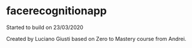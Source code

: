 # facerecognitionapp

Started to build on 23/03/2020

Created by Luciano Giusti based on Zero to Mastery course from Andrei.